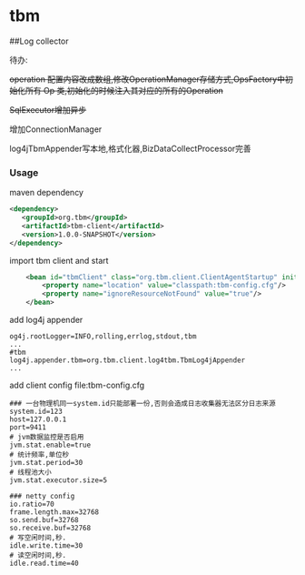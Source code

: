 # tbm
##Log collector

待办: 
   
   ~~operation 配置内容改成数组,修改OperationManager存储方式,OpsFactory中初始化所有 Op 类,初始化的时候注入其对应的所有的Operation~~

   ~~SqlExecutor增加异步~~

   增加ConnectionManager

   log4jTbmAppender写本地,格式化器,BizDataCollectProcessor完善
   

### Usage

maven dependency
```xml
<dependency>
   <groupId>org.tbm</groupId>
   <artifactId>tbm-client</artifactId>
   <version>1.0.0-SNAPSHOT</version>
</dependency>
```

import tbm client and start
```xml
    <bean id="tbmClient" class="org.tbm.client.ClientAgentStartup" init-method="start">
        <property name="location" value="classpath:tbm-config.cfg"/>
        <property name="ignoreResourceNotFound" value="true"/>
    </bean>
```



add log4j appender
```properties
og4j.rootLogger=INFO,rolling,errlog,stdout,tbm
...
#tbm
log4j.appender.tbm=org.tbm.client.log4tbm.TbmLog4jAppender
...
```

add client config file:tbm-config.cfg
```properties
### 一台物理机同一system.id只能部署一份,否则会造成日志收集器无法区分日志来源
system.id=123
host=127.0.0.1
port=9411
# jvm数据监控是否启用
jvm.stat.enable=true
# 统计频率,单位秒
jvm.stat.period=30
# 线程池大小
jvm.stat.executor.size=5

### netty config
io.ratio=70
frame.length.max=32768
so.send.buf=32768
so.receive.buf=32768
# 写空闲时间,秒.
idle.write.time=30
# 读空闲时间,秒.
idle.read.time=40
```


